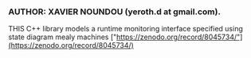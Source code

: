 
### AUTHOR: XAVIER NOUNDOU (yeroth.d at gmail.com).


THIS C++ library models a runtime monitoring interface
specified using state diagram mealy machines
["https://zenodo.org/record/8045734/"](https://zenodo.org/record/8045734/)
